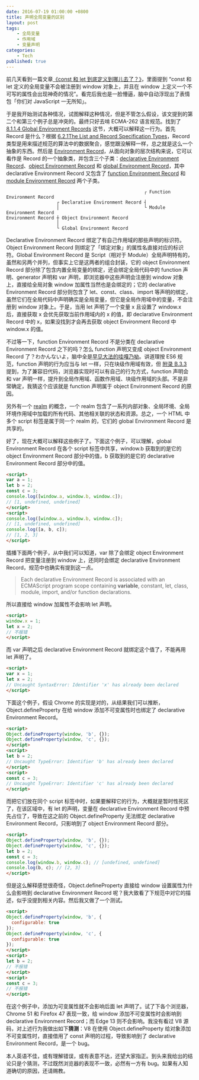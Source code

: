 ```yaml
---
date: 2016-07-19 01:00:00 +0800
title: 声明全局变量的区别
layout: post
tags:
    - 全局变量
    - 作用域
    - 变量声明
categories:
    - Tech
published: true
---
```

前几天看到一篇文章[《const 和 let 到底定义到哪儿去了？》](https://www.web-tinker.com/article/21348.html)，里面提到 <q>const 和 let 定义的全局变量不会被注册到 window 对象上，并且在 window 上定义一个不可写的属性会出现神奇的情况</q>。看完后我也是一脸懵逼，脑中自动浮现出了表情包「你们对 JavaScript 一无所知」。

<!-- more -->

于是我开始测试各种情况，试图解释这种情况，但是不管怎么假设，该文提到的第二个和第三个例子总是冲突的。最终只好去啃 ECMA-262 语言规范。找到了 [8.1.1.4 Global Environment Records](https://tc39.github.io/ecma262/#sec-global-environment-records) 这节，大概可以解释这一行为。首先 Record 是什么？根据 [6.2.1The List and Record Specification Types](https://tc39.github.io/ecma262/#sec-list-and-record-specification-type)，Record 类型是用来描述规范的算法中的数据聚合，感觉跟没解释一样，总之就是这么一个抽象的东西。然后是 [Environment Record](https://tc39.github.io/ecma262/#sec-environment-records)，从面向对象的层次结构来说，它可以看作是 Record 的一个抽象类，并包含三个子类：[declarative Environment Record](https://tc39.github.io/ecma262/#sec-declarative-environment-records)、[object Environment Record](https://tc39.github.io/ecma262/#sec-object-environment-records) 和 [global Environment Record](https://tc39.github.io/ecma262/#sec-global-environment-records)，其中 declarative Environment Record 又包含了 [function Environment Record](https://tc39.github.io/ecma262/#sec-function-environment-records) 和 [module Environment Record](https://tc39.github.io/ecma262/#sec-module-environment-records) 两个子类。

```
                                                    ┌ Function Environment Record
                   ┌ Declarative Environment Record ┤
                   │                                └ Module Environment Record
Environment Record ┼ Object Environment Record
                   │
                   └ Global Environment Record
```

Declarative Environment Record 绑定了有自己作用域的那些声明的标识符。Object Environment Record 则绑定了「绑定对象」的属性名直接对应的标识符。Global Environment Record 是 Script（相对于 Module）全局声明特有的，虽然和另两个并列，但事实上它是这两者的组合封装，它的 object Environment Record 部分除了包含内置全局变量的绑定，还会绑定全局代码中的 function 声明、generator 声明和 var 声明，即浏览器中这些声明会注册到 window 对象上，直接给全局对象 window 加属性当然也是会绑定的；它的 declarative Environment Record 部分则包含了 let、const、class、import 等声明的绑定，虽然它们在全局代码中声明确实是全局变量，但它是全局作用域中的变量，不会注册到 window 对象上。于是，当用 let 声明了一个变量 x 且设置了 window.x 后，直接获取 x 会优先获取当前作用域内的 x 的值，即 declarative Environment Record 中的 x，如果没找到才会再去获取 object Environment Record 中 window.x 的值。

不过等一下，function Environment Record 不是分类在 declarative Environment Record 之下的吗？怎么 function 声明又变成 object Environment Record 了？<span lang="ja">わかんないよ</span>，脑中全是[早见大法的哇嘎乃呦](http://www.bilibili.com/video/av1723330/)。讲道理按 ES6 规范，function 声明的行为应当与 let 一样，只在块级作用域有效，但 [附录 B.3.3](https://tc39.github.io/ecma262/#sec-block-level-function-declarations-web-legacy-compatibility-semantics) 提到，为了兼容旧代码，浏览器实现时可以有自己的行为方式，function 声明会和 var 声明一样，提升到全局作用域、函数作用域、块级作用域的头部。不是非常确定，我猜这个应该就是 function 声明属于 object Environment Record 的原因。

另外有一个 [realm](https://tc39.github.io/ecma262/#realm) 的概念，一个 realm 包含了一系列内部对象、全局环境、全局环境作用域中加载的所有代码、其他相关联的状态和资源。总之，一个 HTML 中多个 script 标签是属于同一个 realm 的，它们的 global Environment Record 是共享的。

好了，现在大概可以解释这些例子了。下面这个例子，可以理解，global Environment Record 在各个 script 标签中共享，window.b 获取到的是它的 object Environment Record 部分中的值，b 获取到的是它的 declarative Environment Record 部分中的值。

```html
<script>
var a = 1;
let b = 2;
const c = 3;
console.log([window.a, window.b, window.c]);
// [1, undefined, undefined]
</script>
<script>
console.log([window.a, window.b, window.c]);
// [1, undefined, undefined]
console.log([a, b, c]);
// [1, 2, 3]
</script>
```

插播下面两个例子，从中我们可以知道，var 除了会绑定 object Environment Record 把变量注册到 window 上，还同时会绑定 declarative Environment Record，规范中也确实有提到这一点。

> Each declarative Environment Record is associated with an ECMAScript program scope containing **variable**, constant, let, class, module, import, and/or function declarations.

所以直接给 window 加属性不会影响 let 声明。

```html
<script>
window.x = 1;
let x = 2;
// 不报错
</script>
```

而 var 声明之后 declarative Environment Record 就绑定这个值了，不能再用 let 声明了。

```html
<script>
var x = 1;
let x = 2;
// Uncaught SyntaxError: Identifier 'x' has already been declared
</script>
```

下面这个例子，假设 Chrome 的实现是对的，从结果我们可以推断，Object.defineProperty 在给 window 添加不可变属性时也绑定了 declarative Environment Record。

```html
<script>
Object.defineProperty(window, 'b', {});
Object.defineProperty(window, 'c', {});
</script>
<script>
let b = 2;
// Uncaught TypeError: Identifier 'b' has already been declared
</script>
<script>
const c = 3;
// Uncaught TypeError: Identifier 'c' has already been declared
</script>
```

而把它们放在同个 script 标签中时，如果要解释它的行为，大概就是暂时性死区了，在该区域中，有 let 的声明，变量在 declarative Environment Record 中预先占位了，导致在这之前的 Object.defineProperty 无法绑定 declarative Environment Record，只影响到了 object Environment Record 部分。

```html
<script>
Object.defineProperty(window, 'b', {});
Object.defineProperty(window, 'c', {});
let b = 2;
const c = 3;
console.log(window.b, window.c); // [undefined, undefined]
console.log(b, c); // [2, 3]
</script>
```

但是这么解释感觉很奇怪，Object.defineProperty 直接给 window 设置属性为什么会影响到 declarative Environment Record 呢？我大致看了下规范中对它的描述，似乎没提到相关内容。然后我又做了一个测试。

```html
<script>
Object.defineProperty(window, 'b', {
  configurable: true
});
Object.defineProperty(window, 'c', {
  configurable: true
});
</script>
<script>
let b = 2;
// 不报错
</script>
<script>
const c = 3;
// 不报错
</script>
```

在这个例子中，添加为可变属性就不会影响后面 let 声明了。试了下各个浏览器，Chrome 51 和 Firefox 47 表现一致，给 window 添加不可变属性时会影响到 declarative Environment Record；而 Edge 13 则不会影响。我没有看过 V8 源码，对上述行为我做出如下**猜测**：V8 在使用 Object.defineProperty 给对象添加不可变属性时，直接借用了 const 声明的过程，导致影响到了 declarative Environment Record，是一个 bug。

本人英语不佳，或有理解错误，或有表意不达，还望大家指正。到头来我给出的结论只是个猜测，不过既然浏览器的表现不一致，必然有一方有 bug。如果有人知道确切的原因，还请赐教。
